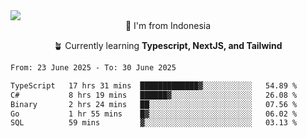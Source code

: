 
<img align = "center" src="https://readme-typing-svg.herokuapp.com?font=Fira+Code&size=25&pause=1000&color=00F713&center=true&vCenter=true&random=false&width=850&height=70&lines=Hi+There+%F0%9F%91%8B%2C+Im+Julian+Caesar;"/>
<br>

<div align = "center">
  📌 I'm from Indonesia
  
  🪴 Currently learning **Typescript, NextJS, and Tailwind**
</div>

<!--START_SECTION:waka-->

```txt
From: 23 June 2025 - To: 30 June 2025

TypeScript   17 hrs 31 mins  █████████████▓░░░░░░░░░░░   54.89 %
C#           8 hrs 19 mins   ██████▓░░░░░░░░░░░░░░░░░░   26.08 %
Binary       2 hrs 24 mins   ██░░░░░░░░░░░░░░░░░░░░░░░   07.56 %
Go           1 hr 55 mins    █▓░░░░░░░░░░░░░░░░░░░░░░░   06.02 %
SQL          59 mins         ▓░░░░░░░░░░░░░░░░░░░░░░░░   03.13 %
```

<!--END_SECTION:waka-->
